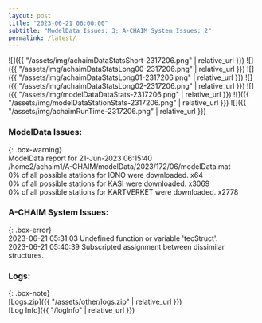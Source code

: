 ```yaml
---
layout: post
title: "2023-06-21 06:00:00"
subtitle: "ModelData Issues: 3; A-CHAIM System Issues: 2"
permalink: /latest/
---
```


![]({{ "/assets/img/achaimDataStatsShort-2317206.png" | relative_url }})
![]({{ "/assets/img/achaimDataStatsLong00-2317206.png" | relative_url }})
![]({{ "/assets/img/achaimDataStatsLong01-2317206.png" | relative_url }})
![]({{ "/assets/img/achaimDataStatsLong02-2317206.png" | relative_url }})
![]({{ "/assets/img/modelDataDataStats-2317206.png" | relative_url }})
![]({{ "/assets/img/modelDataStationStats-2317206.png" | relative_url }})
![]({{ "/assets/img/achaimRunTime-2317206.png" | relative_url }})


### ModelData Issues:  
  
{: .box-warning}  
 ModelData report for 21-Jun-2023 06:15:40   
 /home2/achaim1/A-CHAIM/modelData/2023/172/06/modelData.mat   
 0% of all possible stations for IONO were downloaded. x64   
 0% of all possible stations for KASI were downloaded. x3069   
 0% of all possible stations for KARTVERKET were downloaded. x2778   
  
### A-CHAIM System Issues:  
  
{: .box-error}  
2023-06-21 05:31:03 Undefined function or variable 'tecStruct'.  
2023-06-21 05:40:39 Subscripted assignment between dissimilar structures.  

### Logs:  
  
{: .box-note}  
[Logs.zip]({{ "/assets/other/logs.zip" | relative_url }})  
[Log Info]({{ "/logInfo" | relative_url }})  
